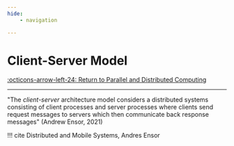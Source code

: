 ```yaml
---
hide:
    - navigation

---
```


# Client-Server Model

[:octicons-arrow-left-24: Return to Parallel and Distributed Computing](/Bodies-of-Knowledge/Parallel-Distributed/)

---

"The *client-server* architecture model considers a distributed systems consisting of client processes and server processes where clients send request messages to servers which then communicate back response messages" (Andrew Ensor, 2021)

!!! cite
    Distributed and Mobile Systems, Andres Ensor
